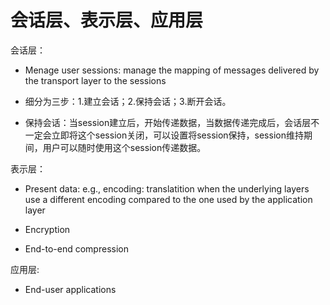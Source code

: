 # 会话层、表示层、应用层



会话层：

- Menage user sessions: manage the mapping of messages delivered by the transport layer to the sessions

- 细分为三步：1.建立会话；2.保持会话；3.断开会话。

- 保持会话：当session建立后，开始传递数据，当数据传递完成后，会话层不一定会立即将这个session关闭，可以设置将session保持，session维持期间，用户可以随时使用这个session传递数据。

  

表示层：

- Present data: e.g., encoding: translatition when the underlying layers use a different encoding compared to the one used by the application layer

- Encryption

- End-to-end compression

  

应用层:

- End-user applications